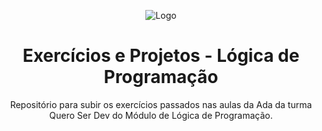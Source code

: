 
<div align="center">

![Logo](https://lms-ada-assets.s3.sa-east-1.amazonaws.com/logo_text.svg)


# Exercícios e Projetos - Lógica de Programação

Repositório para subir os exercícios passados nas aulas da Ada da turma Quero Ser Dev do Módulo de Lógica de Programação.

</div>
